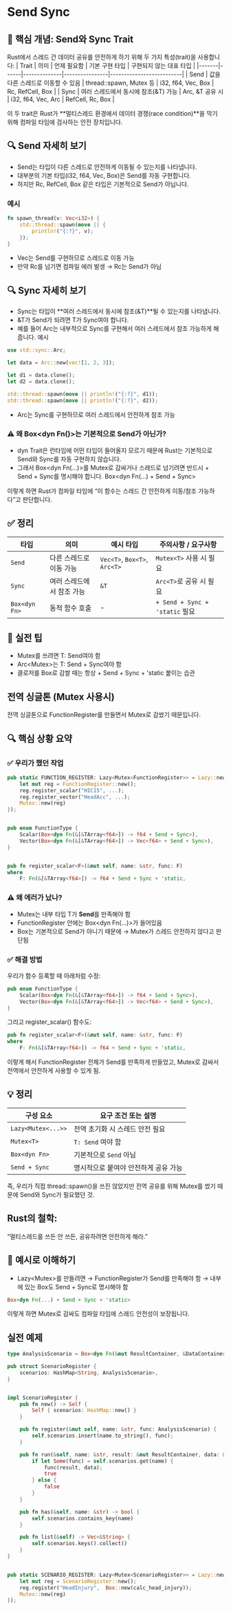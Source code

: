 # Send Sync

## 🧠 핵심 개념: Send와 Sync Trait
Rust에서 스레드 간 데이터 공유를 안전하게 하기 위해
두 가지 특성(trait)을 사용합니다:
| Trait | 의미 | 언제 필요함 | 기본 구현 타입 | 구현되지 않는 대표 타입 |
|-------|------|--------------|----------------|--------------------------|
| Send  | 값을 다른 스레드로 이동할 수 있음 | thread::spawn, Mutex<T> 등 | i32, f64, Vec<T>, Box<T> | Rc<T>, RefCell<T>, Box<dyn> |
| Sync  | 여러 스레드에서 동시에 참조(&T) 가능 | Arc<T>, &T 공유 시 | i32, f64, Vec<T>, Arc<T> | RefCell<T>, Rc<T>, Box<dyn> |

이 두 trait은 Rust가 **멀티스레드 환경에서 데이터 경쟁(race condition)**을 막기 위해
컴파일 타임에 검사하는 안전 장치입니다.

## 🔍 Send 자세히 보기
- Send는 타입이 다른 스레드로 안전하게 이동될 수 있는지를 나타냅니다.
- 대부분의 기본 타입(i32, f64, Vec<T>, Box<T>)은 Send를 자동 구현합니다.
- 하지만 Rc<T>, RefCell<T>, Box<dyn Trait> 같은 타입은 기본적으로 Send가 아닙니다.
### 예시
```rust
fn spawn_thread(v: Vec<i32>) {
    std::thread::spawn(move || {
        println!("{:?}", v);
    });
}
```

- Vec<i32>는 Send를 구현하므로 스레드로 이동 가능
- 만약 Rc<T>를 넘기면 컴파일 에러 발생 → Rc는 Send가 아님

## 🔍 Sync 자세히 보기
- Sync는 타입이 **여러 스레드에서 동시에 참조(&T)**될 수 있는지를 나타냅니다.
- &T가 Send가 되려면 T가 Sync여야 합니다.
- 예를 들어 Arc<T>는 내부적으로 Sync를 구현해서 여러 스레드에서 참조 가능하게 해줍니다.
예시
```rust
use std::sync::Arc;

let data = Arc::new(vec![1, 2, 3]);

let d1 = data.clone();
let d2 = data.clone();

std::thread::spawn(move || println!("{:?}", d1));
std::thread::spawn(move || println!("{:?}", d2));
```

- Arc<T>는 Sync를 구현하므로 여러 스레드에서 안전하게 참조 가능

### ⚠️ 왜 Box<dyn Fn()>는 기본적으로 Send가 아닌가?
- dyn Trait은 런타임에 어떤 타입이 들어올지 모르기 때문에
Rust는 기본적으로 Send와 Sync를 자동 구현하지 않습니다.
- 그래서 Box<dyn Fn(...)>를 Mutex로 감싸거나 스레드로 넘기려면
반드시 + Send + Sync를 명시해야 합니다.
Box<dyn Fn(...) + Send + Sync>

이렇게 하면 Rust가 컴파일 타임에
“이 함수는 스레드 간 안전하게 이동/참조 가능하다”고 판단합니다.

## ✅ 정리

| 타입           | 의미                         | 예시 타입                     | 주의사항 / 요구사항         |
|----------------|------------------------------|-------------------------------|------------------------------|
| `Send`         | 다른 스레드로 이동 가능       | `Vec<T>`, `Box<T>`, `Arc<T>`  | `Mutex<T>` 사용 시 필요      |
| `Sync`         | 여러 스레드에서 참조 가능     | `&T`                          | `Arc<T>`로 공유 시 필요      |
| `Box<dyn Fn>`  | 동적 함수 호출               | -                             | `+ Send + Sync + 'static` 필요 |



## 🧩 실전 팁
- Mutex<T>를 쓰려면 T: Send여야 함
- Arc<Mutex<T>>는 T: Send + Sync여야 함
- 클로저를 Box로 감쌀 때는 항상 + Send + Sync + 'static 붙이는 습관


## 전역 싱글톤 (Mutex 사용시)

전역 싱글톤으로 FunctionRegister를 만들면서 Mutex로 감쌌기 때문입니다.

## 🔍 핵심 상황 요약
### ✅ 우리가 했던 작업
```rust
pub static FUNCTION_REGISTER: Lazy<Mutex<FunctionRegister>> = Lazy::new(|| {
    let mut reg = FunctionRegister::new();
    reg.register_scalar("HIC15", ...);
    reg.register_vector("HeadAcc", ...);
    Mutex::new(reg)
});


pub enum FunctionType {
    Scalar(Box<dyn Fn(&[&TArray<f64>]) -> f64 + Send + Sync>),
    Vector(Box<dyn Fn(&[&TArray<f64>]) -> Vec<f64> + Send + Sync>),
}


pub fn register_scalar<F>(&mut self, name: &str, func: F)
where
    F: Fn(&[&TArray<f64>]) -> f64 + Send + Sync + 'static,

```

### ⚠️ 왜 에러가 났나?
- Mutex<T>는 내부 타입 T가 **Send**를 만족해야 함
- FunctionRegister 안에는 Box<dyn Fn(...)>가 들어있음
- Box<dyn Fn>는 기본적으로 Send가 아니기 때문에
→ Mutex<FunctionRegister>가 스레드 안전하지 않다고 판단됨

### ✅ 해결 방법
우리가 함수 등록할 때 아래처럼 수정:
```rust
pub enum FunctionType {
    Scalar(Box<dyn Fn(&[&TArray<f64>]) -> f64 + Send + Sync>),
    Vector(Box<dyn Fn(&[&TArray<f64>]) -> Vec<f64> + Send + Sync>),
}
```

그리고 register_scalar() 함수도:
```rust
pub fn register_scalar<F>(&mut self, name: &str, func: F)
where
    F: Fn(&[&TArray<f64>]) -> f64 + Send + Sync + 'static,
```

이렇게 해서 FunctionRegister 전체가 Send를 만족하게 만들었고,
Mutex로 감싸서 전역에서 안전하게 사용할 수 있게 됨.

## 💡 정리
| 구성 요소         | 요구 조건 또는 설명           |
|------------------|-------------------------------|
| `Lazy<Mutex<...>>` | 전역 초기화 시 스레드 안전 필요 |
| `Mutex<T>`         | `T: Send` 여야 함             |
| `Box<dyn Fn>`      | 기본적으로 `Send` 아님         |
| `Send + Sync`      | 명시적으로 붙여야 안전하게 공유 가능 |

즉, 우리가 직접 thread::spawn()을 쓰진 않았지만
전역 공유를 위해 Mutex를 썼기 때문에 Send와 Sync가 필요했던 것.

## Rust의 철학:
“멀티스레드를 쓰든 안 쓰든, 공유하려면 안전하게 해라.”


## 🔧 예시로 이해하기
- Lazy<Mutex<FunctionRegister>>를 만들려면
→ FunctionRegister가 Send를 만족해야 함
→ 내부에 있는 Box<dyn Fn>도 Send + Sync로 명시해야 함
```rust
Box<dyn Fn(...) + Send + Sync + 'static>
```

이렇게 하면 Mutex로 감싸도 컴파일 타임에 스레드 안전성이 보장됩니다.


## 실전 예제
```rust
type AnalysisScenario = Box<dyn Fn(&mut ResultContainer, &DataContainer) + Send + Sync>;

pub struct ScenarioRegister {
    scenarios: HashMap<String, AnalysisScenario>,
}


impl ScenarioRegister {
    pub fn new() -> Self {
        Self { scenarios: HashMap::new() }
    }

    pub fn register(&mut self, name: &str, func: AnalysisScenario) {
        self.scenarios.insert(name.to_string(), func);
    }

    pub fn run(&self, name: &str, result: &mut ResultContainer, data: &DataContainer) -> bool {
        if let Some(func) = self.scenarios.get(name) {
            func(result, data);
            true
        } else {
            false
        }
    }

    pub fn has(&self, name: &str) -> bool {
        self.scenarios.contains_key(name)
    }

    pub fn list(&self) -> Vec<&String> {
        self.scenarios.keys().collect()
    }
}


pub static SCENARIO_REGISTER: Lazy<Mutex<ScenarioRegister>> = Lazy::new(|| {
    let mut reg = ScenarioRegister::new();
    reg.register("HeadInjury",  Box::new(calc_head_injury));
    Mutex::new(reg)
});

```